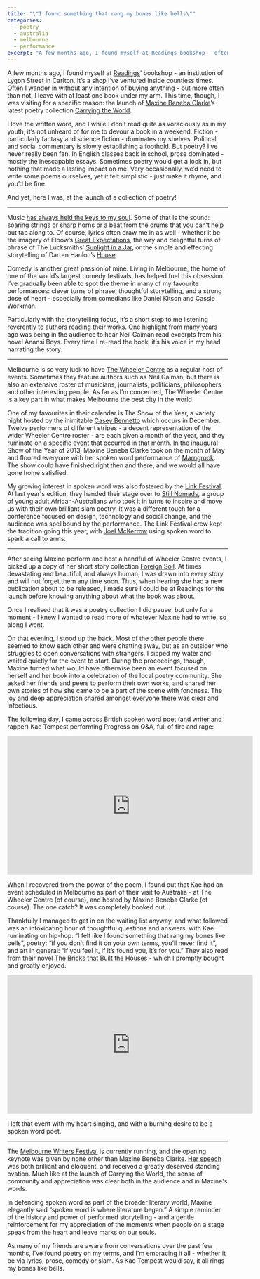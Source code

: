 ```yaml
---
title: "\"I found something that rang my bones like bells\""
categories:
  - poetry
  - australia
  - melbourne
  - performance
excerpt: "A few months ago, I found myself at Readings bookshop - often to browse and buy. This time, though, was different and new: I was visiting for the launch of Maxine Beneba Clarke’s latest poetry collection."
---
```


A few months ago, I found myself at [Readings](http://www.readings.com.au)’ bookshop - an institution of Lygon Street in Carlton. It’s a shop I’ve ventured inside countless times. Often I wander in without any intention of buying anything - but more often than not, I leave with at least one book under my arm. This time, though, I was visiting for a specific reason: the launch of [Maxine Beneba Clarke](https://twitter.com/slamup)’s latest poetry collection [Carrying the World](http://www.readings.com.au/products/21717079/carrying-the-world).

I love the written word, and I while I don’t read quite as voraciously as in my youth, it’s not unheard of for me to devour a book in a weekend. Fiction - particularly fantasy and science fiction - dominates my shelves. Political and social commentary is slowly establishing a foothold. But poetry? I’ve never really been fan. In English classes back in school, prose dominated - mostly the inescapable essays. Sometimes poetry would get a look in, but nothing that made a lasting impact on me. Very occasionally, we’d need to write some poems ourselves, yet it felt simplistic - just make it rhyme, and you’d be fine.

And yet, here I was, at the launch of a collection of poetry!

---

Music [has always held the keys to my soul](/2016/01/03/music-is-magic.html). Some of that is the sound: soaring strings or sharp horns or a beat from the drums that you can’t help but tap along to. Of course, lyrics often draw me in as well - whether it be the imagery of Elbow’s [Great Expectations](https://www.youtube.com/watch?v=uM95IKmEh6I), the wry and delightful turns of phrase of The Lucksmiths’ [Sunlight in a Jar](https://www.youtube.com/watch?v=bAkx37MglaU), or the simple and effecting storytelling of Darren Hanlon’s [House](https://www.youtube.com/watch?v=ghXs7LYF06c).

Comedy is another great passion of mine. Living in Melbourne, the home of one of the world’s largest comedy festivals, has helped fuel this obsession. I’ve gradually been able to spot the theme in many of my favourite performances: clever turns of phrase, thoughtful storytelling, and a strong dose of heart - especially from comedians like Daniel Kitson and Cassie Workman.

Particularly with the storytelling focus, it’s a short step to me listening reverently to authors reading their works. One highlight from many years ago was being in the audience to hear Neil Gaiman read excerpts from his novel Anansi Boys. Every time I re-read the book, it’s his voice in my head narrating the story.

---

Melbourne is so very luck to have [The Wheeler Centre](http://www.wheelercentre.com) as a regular host of events. Sometimes they feature authors such as Neil Gaiman, but there is also an extensive roster of musicians, journalists, politicians, philosophers and other interesting people. As far as I’m concerned, The Wheeler Centre is a key part in what makes Melbourne the best city in the world.

One of my favourites in their calendar is The Show of the Year, a variety night hosted by the inimitable [Casey Bennetto](https://twitter.com/caseybennetto) which occurs in December. Twelve performers of different stripes - a decent representation of the wider Wheeler Centre roster - are each given a month of the year, and they ruminate on a specific event that occurred in that month. In the inaugural Show of the Year of 2013, Maxine Beneba Clarke took on the month of May and floored everyone with her spoken word performance of [Marngrook](https://soundcloud.com/fbi_all-the-best/maxine-beneba-clark-marngrook-performed-live-for-all-the-best). The show could have finished right then and there, and we would all have gone home satisfied.

My growing interest in spoken word was also fostered by the [Link Festival](http://www.linkfestival.com.au). At last year's edition, they handed their stage over to [Still Nomads](https://twitter.com/stillnomads), a group of young adult African-Australians who took it in turns to inspire and move us with their own brilliant slam poetry. It was a different touch for a conference focused on design, technology and social change, and the audience was spellbound by the performance. The Link Festival crew kept the tradition going this year, with [Joel McKerrow](https://twitter.com/joelmckerrow) using spoken word to spark a call to arms.

---

After seeing Maxine perform and host a handful of Wheeler Centre events, I picked up a copy of her short story collection [Foreign Soil](http://www.readings.com.au/products/17988480/foreign-soil). At times devastating and beautiful, and always human, I was drawn into every story and will not forget them any time soon. Thus, when hearing she had a new publication about to be released, I made sure I could be at Readings for the launch before knowing anything about what the book was about.

Once I realised that it was a poetry collection I did pause, but only for a moment - I knew I wanted to read more of whatever Maxine had to write, so along I went.

On that evening, I stood up the back. Most of the other people there seemed to know each other and were chatting away, but as an outsider who struggles to open conversations with strangers, I sipped my water and waited quietly for the event to start. During the proceedings, though, Maxine turned what would have otherwise been an event focused on herself and her book into a celebration of the local poetry community. She asked her friends and peers to perform their own works, and shared her own stories of how she came to be a part of the scene with fondness. The joy and deep appreciation shared amongst everyone there was clear and infectious.

The following day, I came across British spoken word poet (and writer and rapper) Kae Tempest performing Progress on Q&A, full of fire and rage:

<iframe width="560" height="315" src="https://www.youtube.com/embed/RCSoFd7O75E" frameborder="0" allowfullscreen></iframe>

When I recovered from the power of the poem, I found out that Kae had an event scheduled in Melbourne as part of their visit to Australia - at The Wheeler Centre (of course), and hosted by Maxine Beneba Clarke (of course). The one catch? It was completely booked out...

Thankfully I managed to get in on the waiting list anyway, and what followed was an intoxicating hour of thoughtful questions and answers, with Kae ruminating on hip-hop: “I felt like I found something that rang my bones like bells”, poetry: “if you don’t find it on your own terms, you’ll never find it”, and art in general: “if you feel it, if it’s found you, it’s for you.” They also read from their novel [The Bricks that Built the Houses](http://www.readings.com.au/products/20654780/the-bricks-that-built-the-houses) - which I promptly bought and greatly enjoyed.

<iframe width="560" height="315" src="https://www.youtube.com/embed/FY11fh6sKMw" frameborder="0" allowfullscreen></iframe>

I left that event with my heart singing, and with a burning desire to be a spoken word poet.

---

The [Melbourne Writers Festival](http://mwf.com.au) is currently running, and the opening keynote was given by none other than Maxine Beneba Clarke. [Her speech](http://mwf.com.au/watchandlisten/maxine-beneba-clarke-opening-night-2016/) was both brilliant and eloquent, and received a greatly deserved standing ovation. Much like at the launch of Carrying the World, the sense of community and appreciation was clear both in the audience and in Maxine's words.

In defending spoken word as part of the broader literary world, Maxine elegantly said “spoken word is where literature began.” A simple reminder of the history and power of performed storytelling - and a gentle reinforcement for my appreciation of the moments when people on a stage speak from the heart and leave marks on our souls.

As many of my friends are aware from conversations over the past few months, I've found poetry on my terms, and I'm embracing it all - whether it be via lyrics, prose, comedy or slam. As Kae Tempest would say, it all rings my bones like bells.
